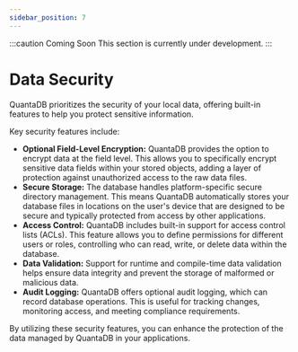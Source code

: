 ```yaml
---
sidebar_position: 7
---
```


:::caution Coming Soon
This section is currently under development.
:::

# Data Security

QuantaDB prioritizes the security of your local data, offering built-in features to help you protect sensitive information.

Key security features include:

- **Optional Field-Level Encryption:** QuantaDB provides the option to encrypt data at the field level. This allows you to specifically encrypt sensitive data fields within your stored objects, adding a layer of protection against unauthorized access to the raw data files.
- **Secure Storage:** The database handles platform-specific secure directory management. This means QuantaDB automatically stores your database files in locations on the user's device that are designed to be secure and typically protected from access by other applications.
- **Access Control:** QuantaDB includes built-in support for access control lists (ACLs). This feature allows you to define permissions for different users or roles, controlling who can read, write, or delete data within the database.
- **Data Validation:** Support for runtime and compile-time data validation helps ensure data integrity and prevent the storage of malformed or malicious data.
- **Audit Logging:** QuantaDB offers optional audit logging, which can record database operations. This is useful for tracking changes, monitoring access, and meeting compliance requirements.

By utilizing these security features, you can enhance the protection of the data managed by QuantaDB in your applications. 